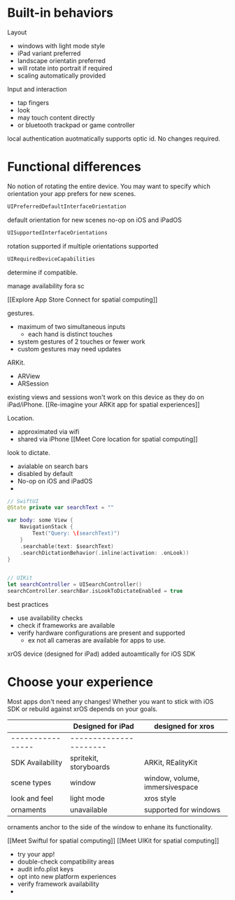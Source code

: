 # Built-in behaviors
Layout
* windows with light mode style
* iPad variant preferred
* landscape orientatin preferred
* will rotate into portrait if required
* scaling automatically provided

Input and interaction
* tap fingers
* look
* may touch content directly
* or bluetooth trackpad or game controller

local authentication auotmatically supports optic id.  No changes required.


# Functional differences
No notion of rotating the entire device.  You may want to specify which orientation your app prefers for new scenes.
```swift
UIPreferredDefaultInterfaceOrientation
```

default orientation for new scenes
no-op on iOS and iPadOS

```swift
UISupportedInterfaceOrientations
```
rotation supported if multiple orientations supported

```swift
UIRequiredDeviceCapabilities
```
determine if compatible.

manage availability fora sc

[[Explore App Store Connect for spatial computing]]

gestures.
* maximum of two simultaneous inputs
	* each hand is distinct touches
* system gestures of 2 touches or fewer work
* custom gestures may need updates

ARKit.
* ARView
* ARSession

existing views and sessions won't work on this device as they do on iPad/iPhone.
[[Re-imagine your ARKit app for spatial experiences]]

Location.
* approximated via wifi
* shared via iPhone
[[Meet Core location for spatial computing]]

look to dictate.
* avialable on search bars
* disabled by default
* No-op on iOS and iPadOS
* 
```swift
// SwiftUI
@State private var searchText = ""

var body: some View {
    NavigationStack {
        Text("Query: \(searchText)")
    }
    .searchable(text: $searchText)
    .searchDictationBehavior(.inline(activation: .onLook))
}


// UIKit
let searchController = UISearchController()
searchController.searchBar.isLookToDictateEnabled = true
```

best practices
* use availability checks
* check if frameworks are available
* verify hardware configurations are present and supported
	* ex not all cameras are available for apps to use.

xrOS device (designed for iPad)
added autoamtically for iOS SDK

# Choose your experience

Most apps don't need any changes!  Whether you want to stick with iOS SDK or rebuild against xrOS depends on your goals.

|                  | Designed for iPad      | designed for xros |
| ---------------- | ---------------------- | ----------------- |
| ---------------- | ---------------------- |  |
| SDK Availability | spritekit, storyboards | ARKit, REalityKit                 |
| scene types      | window                 |                window, volume, immersivespace |
| look and feel    | light mode             |        xros style           |
| ornaments        | unavailable            |          supported for windows         |



ornaments anchor to the side of the window to enhane its functionality.

[[Meet SwiftuI for spatial computing]]
[[Meet UIKit for spatial computing]]

* try your app!
* double-check compatibility areas
* audit info.plist keys
* opt into new platform experiences
* verify framework availability
* 
